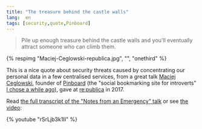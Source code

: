 ```yaml
---
title: "The treasure behind the castle walls"
lang:  en
tags: [security,quote,Pinboard]
---
```


> Pile up enough treasure behind the castle walls and you'll eventually attract someone who can climb them.

{% respimg "Maciej-Ceglowski-republica.jpg", "", "onethird" %}

This is a nice quote about security threats caused by concentrating our personal data in a few centralised services, from a great talk [Maciej Ceglowski](https://en.wikipedia.org/wiki/Maciej_Ceg%C5%82owski), founder of [Pinboard](/tags/pinboard.html) (the "social bookmarking site for introverts" [I chose a while ago](/2014/12/mes-bookmarks-migrent-de-diigo-vers-pinboard.html)), gave at [re:publica](https://re-publica.com/en) in 2017.

Read [the full transcript of the "Notes from an Emergency" talk](http://idlewords.com/talks/notes_from_an_emergency.htm) or see [the video](https://www.youtube.com/watch?v=rSrLjb3k1II):

{% youtube "rSrLjb3k1II" %}
